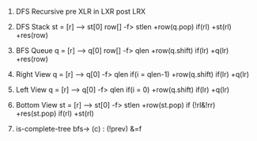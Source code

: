1. DFS Recursive
  pre  XLR
  in   LXR
  post LRX

2. DFS Stack
  st = [r]
  --> st[0]
    row[]
    -f> stlen
      +row(q.pop)
      if(rl) +st(rl)
    +res(row)

3. BFS Queue
  q = [r]
  --> q[0]
    row[]
    -f> qlen
      +row(q.shift)
      if(lr) +q(lr)
    +res(row)

4. Right View
  q = [r]
  --> q[0]
    -f> qlen
      if(i = qlen-1) +row(q.shift)
      if(lr) +q(lr)

5. Left View
  q = [r]
  --> q[0]
    -f> qlen
      if(i = 0) +row(q.shift)
      if(lr) +q(lr)

6. Bottom View
  st = [r]
  --> st[0]
    -f> stlen
      +row(st.pop)
      if (!rl&!rr) +res(st.pop)
      if(rl) +st(rl)


7. is-complete-tree
  bfs->
    (c) : (!prev) &=f
